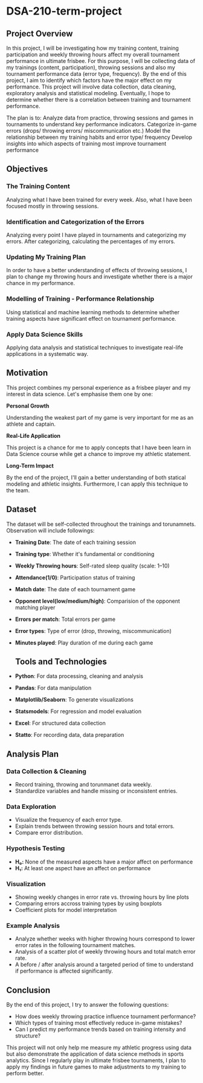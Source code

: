 # DSA-210-term-project

## Project Overview
In this project, I will be investigating how my training content, training participation and weekly throwing hours affect my overall tournament performance in ultimate frisbee. For this purpose, I will be collecting data of my trainings (content, participation), throwing sessions and also my tournament performance data (error type, frequency). By the end of this project, I aim to identify which factors have the major effect on my performance. This project will involve data collection, data cleaning, exploratory analysis and statistical modeling. Eventually, I hope to determine whether there is a correlation between training and tournament performance. 

The plan is to:
Analyze data from practice, throwing sessions and games in tournaments to understand key performance indicators.
Categorize in-game errors (drops/ throwing errors/ miscommunication etc.)
Model the relationship between my training habits and error type/ frequency
Develop insights into which aspects of training most improve tournament performance


## Objectives
### The Training Content
Analyzing what I have been trained for every week. Also, what I have been focused mostly in throwing sessions.

### Identification and Categorization of the Errors
Analyzing every point I have played in tournaments and categorizing my errors. After categorizing, calculating the percentages of my errors.

### Updating My Training Plan
In order to have a better understanding of effects of throwing sessions, I plan to change my throwing hours and investigate whether there is a major chance in my performance.

### Modelling of Training - Performance Relationship
Using statistical and machine learning methods to determine whether training aspects have significant effect on tournament performance.

### Apply Data Science Skills
Applying data analysis and statistical techniques to investigate real-life applications in a systematic way.


## Motivation
This project combines my personal experience as a frisbee player and my interest in data science.
Let's emphasise them one by one:

**Personal Growth**

Understanding the weakest part of my game is very important for me as an athlete and captain. 

**Real-Life Application**

This project is a chance for me to apply concepts that I have been learn in Data Science course while get a chance to improve my athletic statement.

**Long-Term Impact**

By the end of the project, I'll gain a better understanding of both statical modeling and athletic insights. Furthermore, I can apply this technique to the team.

## Dataset
The dataset will be self-collected throughout the trainings and torunamnets. Observation will include followings:

- **Training Date**: The date of each training session  
- **Training type**: Whether it's fundamental or conditioning  
- **Weekly Throwing hours**: Self-rated sleep quality (scale: 1–10)  
- **Attendance(1/0)**: Participation status of training  
- **Match date**: The date of each tournament game 
- **Opponent level(low/medium/high)**:  Comparision of the opponent matching player  
- **Errors per match**: Total errors per game
- **Error types**: Type of error (drop, throwing, miscommunication)
- **Minutes played**: Play duration of me during each game

  ## Tools and Technologies

- **Python**: For data processing, cleaning and analysis
- **Pandas**: For data manipulation
- **Matplotlib/Seaborn**: To generate visualizations
- **Statsmodels**: For regression and model evaluation
- **Excel**: For structured data collection
- **Statto**: For recording data, data preparation

 ## Analysis Plan

 ### Data Collection & Cleaning
 - Record training, throwing and torunmanet data weekly.
 - Standardize variables and handle missing or inconsistent entries.

 ### Data Exploration
 - Visualize the frequency of each error type.
 - Explain trends between throwing session hours and total errors.
 - Compare error distribution.

 ### Hypothesis Testing
 - **H₀:** None of the measured aspects have a major affect on performance  
 - **H₁:** At least one aspect have an affect on performance

 ### Visualization
 - Showing weekly changes in error rate vs. throwing hours by line plots
 - Comparing errors accross training types by using boxplots
 - Coefficient plots for model interpretation

 ### Example Analysis
  - Analyze whether weeks with higher throwing hours correspond to lower error rates in the following tournament matches.
  - Analysis of a scatter plot of weekly throwing hours and total match error rate.
  - A before / after analysis around a targeted period of time to understand if performance is affected significantly.

## Conclusion
By the end of this project, I try to answer the following questions:
- How does weekly throwing practice influence tournament performance?
- Which types of training most effectively reduce in-game mistakes?
- Can I predict my performance trends based on training intensity and structure?

This project will not only help me measure my athletic progress using data but also demonstrate the application of data science methods in sports analytics.
Since I regularly play in ultimate frisbee tournaments, I plan to apply my findings in future games to make adjustments to my training to perform better.

